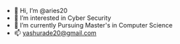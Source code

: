 - 👋 Hi, I’m @aries20
- 👀 I’m interested in Cyber Security
- 🌱 I’m currently Pursuing Master's in Computer Science
- 📫 yashurade20@gmail.com

<!---
aries20/aries20 is a ✨ special ✨ repository because its `README.md` (this file) appears on your GitHub profile.
You can click the Preview link to take a look at your changes.
--->
